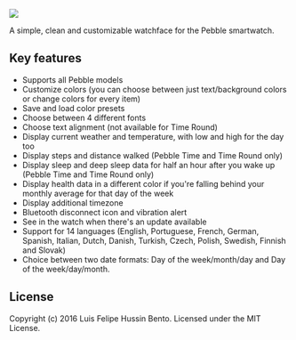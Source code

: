 ![](https://raw.githubusercontent.com/hussin/timeboxed-watchface/master/assets/banner_basalt.png)

A simple, clean and customizable watchface for the Pebble smartwatch.

## Key features

 * Supports all Pebble models
 * Customize colors (you can choose between just text/background colors or change colors for every item)
 * Save and load color presets
 * Choose between 4 different fonts
 * Choose text alignment (not available for Time Round)
 * Display current weather and temperature, with low and high for the day too
 * Display steps and distance walked (Pebble Time and Time Round only)
 * Display sleep and deep sleep data for half an hour after you wake up (Pebble Time and Time Round only)
 * Display health data in a different color if you're falling behind your monthly average for that day of the week
 * Display additional timezone
 * Bluetooth disconnect icon and vibration alert
 * See in the watch when there's an update available
 * Support for 14 languages (English, Portuguese, French, German, Spanish, Italian, Dutch, Danish, Turkish, Czech, Polish, Swedish, Finnish and Slovak)
 * Choice between two date formats: Day of the week/month/day and Day of the week/day/month.

## License
Copyright (c) 2016 Luis Felipe Hussin Bento. Licensed under the MIT License.

